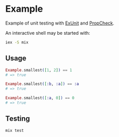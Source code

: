 # Example

Example of unit testing with [ExUnit](https://hexdocs.pm/ex_unit/ExUnit.html) and [PropCheck](https://github.com/alfert/propcheck).

An interactive shell may be started with:

```bash
iex -S mix
```

## Usage

```elixir
Example.smallest([1, 2]) == 1
# => true

Example.smallest([:b, :a]) == :a
# => true

Example.smallest([:a, 0]) == 0
# => true
```

## Testing

```bash
mix test
```
